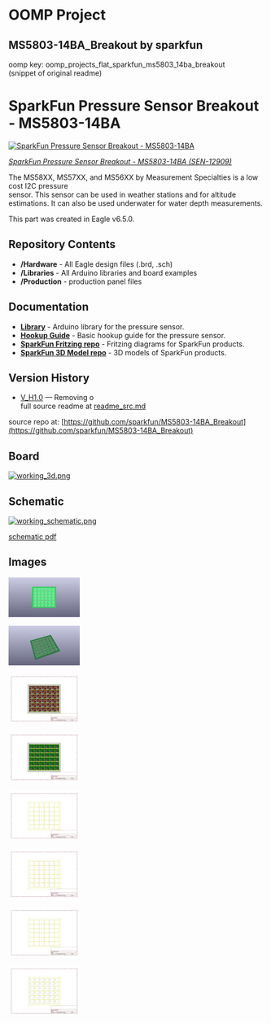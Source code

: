 # OOMP Project  
## MS5803-14BA_Breakout  by sparkfun  
  
oomp key: oomp_projects_flat_sparkfun_ms5803_14ba_breakout  
(snippet of original readme)  
  
SparkFun Pressure Sensor Breakout - MS5803-14BA  
====================  
  
[![SparkFun Pressure Sensor Breakout - MS5803-14BA](https://cdn.sparkfun.com/assets/learn_tutorials/1/3/2/IsometricView.jpg)](https://cdn.sparkfun.com/assets/learn_tutorials/1/3/2/IsometricView.jpg)  
  
[*SparkFun Pressure Sensor Breakout - MS5803-14BA (SEN-12909)*](https://www.sparkfun.com/products/12909)  
  
The MS58XX, MS57XX, and MS56XX by Measurement Specialties is a low cost I2C pressure  
sensor.  This sensor can be used in weather stations and for altitude  
estimations. It can also be used underwater for water depth measurements.  
  
This part was created in Eagle v6.5.0.  
  
Repository Contents  
-------------------  
  
* **/Hardware** - All Eagle design files (.brd, .sch)  
* **/Libraries** - All Arduino libraries and board examples  
* **/Production** - production panel files  
  
Documentation  
--------------  
* **[Library](https://github.com/sparkfun/SparkFun_MS5803-14BA_Breakout_Arduino_Library)** - Arduino library for the pressure sensor.  
* **[Hookup Guide](https://learn.sparkfun.com/tutorials/ms5803-14ba-pressure-sensor-hookup-guide)** - Basic hookup guide for the pressure sensor.  
* **[SparkFun Fritzing repo](https://github.com/sparkfun/Fritzing_Parts)** - Fritzing diagrams for SparkFun products.  
* **[SparkFun 3D Model repo](https://github.com/sparkfun/3D_Models)** - 3D models of SparkFun products.  
  
Version History  
---------------  
* [V_H1.0](https://github.com/sparkfun/MS5803-14BA_Breakout/tree/V_H1.0) &mdash; Removing o  
  full source readme at [readme_src.md](readme_src.md)  
  
source repo at: [https://github.com/sparkfun/MS5803-14BA_Breakout](https://github.com/sparkfun/MS5803-14BA_Breakout)  
## Board  
  
[![working_3d.png](working_3d_600.png)](working_3d.png)  
## Schematic  
  
[![working_schematic.png](working_schematic_600.png)](working_schematic.png)  
  
[schematic pdf](working_schematic.pdf)  
## Images  
  
[![working_3D_bottom.png](working_3D_bottom_140.png)](working_3D_bottom.png)  
  
[![working_3D_top.png](working_3D_top_140.png)](working_3D_top.png)  
  
[![working_assembly_page_01.png](working_assembly_page_01_140.png)](working_assembly_page_01.png)  
  
[![working_assembly_page_02.png](working_assembly_page_02_140.png)](working_assembly_page_02.png)  
  
[![working_assembly_page_03.png](working_assembly_page_03_140.png)](working_assembly_page_03.png)  
  
[![working_assembly_page_04.png](working_assembly_page_04_140.png)](working_assembly_page_04.png)  
  
[![working_assembly_page_05.png](working_assembly_page_05_140.png)](working_assembly_page_05.png)  
  
[![working_assembly_page_06.png](working_assembly_page_06_140.png)](working_assembly_page_06.png)  
